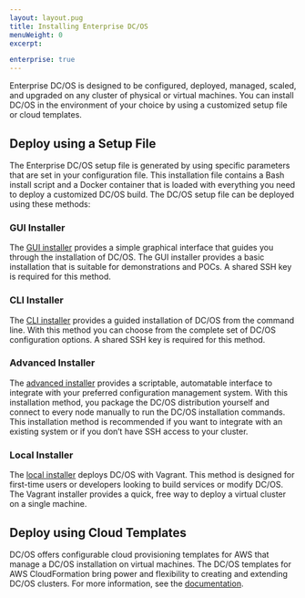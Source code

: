 ```yaml
---
layout: layout.pug
title: Installing Enterprise DC/OS
menuWeight: 0
excerpt:

enterprise: true
---
```







Enterprise DC/OS is designed to be configured, deployed, managed, scaled, and upgraded on any cluster of physical or virtual machines. You can install DC/OS in the environment of your choice by using a customized setup file or cloud templates.

## Deploy using a Setup File
The Enterprise DC/OS setup file is generated by using specific parameters that are set in your configuration file. This installation file contains a Bash install script and a Docker container that is loaded with everything you need to deploy a customized DC/OS build. The DC/OS setup file can be deployed using these methods:

### GUI Installer
The [GUI installer](/1.7/administration/installing/ent/custom/gui/) provides a simple graphical interface that guides you through the installation of DC/OS. The GUI installer provides a basic installation that is suitable for demonstrations and POCs. A shared SSH key is required for this method.
  
### CLI Installer
The [CLI installer](/1.7/administration/installing/ent/custom/cli/) provides a guided installation of DC/OS from the command line. With this method you can choose from the complete set of DC/OS configuration options. A shared SSH key is required for this method.
  
### Advanced Installer
The [advanced installer](/1.7/administration/installing/ent/custom/advanced/) provides a scriptable, automatable interface to integrate with your preferred configuration management system. With this installation method, you package the DC/OS distribution yourself and connect to every node manually to run the DC/OS installation commands. This installation method is recommended if you want to integrate with an existing system or if you don’t have SSH access to your cluster.

### Local Installer
The [local installer](/1.7/administration/installing/ent/local/) deploys DC/OS with Vagrant. This method is designed for first-time users or developers looking to build services or modify DC/OS. The Vagrant installer provides a quick, free way to deploy a virtual cluster on a single machine.

## Deploy using Cloud Templates

DC/OS offers configurable cloud provisioning templates for AWS that manage a DC/OS installation on virtual machines. The DC/OS templates for AWS CloudFormation bring power and flexibility to creating and extending DC/OS clusters. For more information, see the [documentation](/1.7/administration/installing/ent/cloud/aws/).
